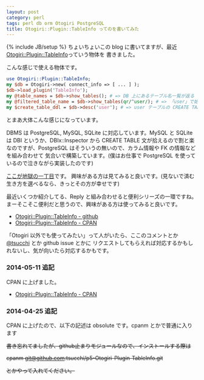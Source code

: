 ```yaml
---
layout: post
category: perl
tags: perl db orm Otogiri PostgreSQL
title: Otogiri::Plugin::TableInfo ってのを書いてみた
---
```

{% include JB/setup %}
ちょいちょいこの blog に書いてますが、最近 [Otogiri::Plugin::TableInfo](https://github.com/tsucchi/p5-Otogiri-Plugin-TableInfo)っていう物体を
書きました。

こんな感じで使える物体です。

```perl
use Otogiri::Plugin::TableInfo;
my $db = Otogiri->new( connect_info => [ ... ] );
$db->load_plugin('TableInfo');
my @table_names = $db->show_tables(); # => DB 上にあるテーブル名一覧が返る
my @filtered_table_name = $db->show_tables(qr/^user/); # => 「user」で始まるテーブル名一覧が返る
my $create_table_ddl = $db->desc('user'); # => user テーブルの CREATE TABLE 文が返る

```

とまあ大体こんな感じになっています。

DBMS は PostgreSQL, MySQL, SQLite に対応しています。MySQL と SQLite は DBI というか、DBIx::Inspector から
CREATE TABLE 文が拾えるので割と楽なのですが、PostgreSQL はそういうの無いので、カラム情報や FK の情報などを組み合わせて
気合いで構築しています。(僕はお仕事で PostgreSQL を使っているので泣きながら実装したのです)

[ここが地獄の一丁目](https://github.com/tsucchi/p5-Otogiri-Plugin-TableInfo/blob/master/lib/Otogiri/Plugin/TableInfo/Pg.pm)です。
興味がある方は見てみると良いです。(見ないで済む生き方を選べるなら、きっとその方が幸せです)

最近いくつか紹介してる、Reply と組み合わせると便利シリーズの一環ですね。まーそこそこ便利だと思うので、興味がある方は使ってみると良いです。

+ [Otogiri::Plugin::TableInfo - github](https://github.com/tsucchi/p5-Otogiri-Plugin-TableInfo)
+ [Otogiri::Plugin::TableInfo - CPAN](http://search.cpan.org/dist/Otogiri-Plugin-TableInfo/)

「Otogiri 以外でも使ってみたい」って人がいたら、ここのコメントとか [@tsucchi](http://twitter.com/tsucchi) とか github issue とかに
リクエストしてもらえれば対応するかもしれないし、気が向いたら対応するかもです。

### 2014-05-11 追記
CPAN に上げました。

+ [Otogiri::Plugin::TableInfo - CPAN](http://search.cpan.org/dist/Otogiri-Plugin-TableInfo/)

### 2014-04-25 追記
CPAN に上げたので、以下の記述は obsolute です。cpanm とかで普通に入ります

<del>書き忘れてましたが、github止まりモジュールなので、インストールする際は</del>


<del>cpanm git@github.com:tsucchi/p5-Otogiri-Plugin-TableInfo.git</del>


<del>とかやって入れてください。</del>
